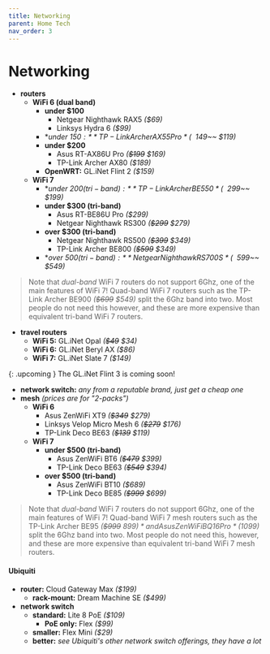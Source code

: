 ```yaml
---
title: Networking
parent: Home Tech
nav_order: 3
---
```

# Networking

- **routers** 
	- **WiFi 6 (dual band)** 
		- **under $100**
			- Netgear Nighthawk RAX5 *($69)*
			- Linksys Hydra 6 *($99)*
		- **under $150:** TP-Link Archer AX55 Pro *(~~$149~~ $119)*
		- **under $200**
			- Asus RT-AX86U Pro *(~~$199~~ $169)*
			- TP-Link Archer AX80 *($189)*
		- **OpenWRT:** GL.iNet Flint 2 *($159)*
	- **WiFi 7** 
		- **under $200 (tri-band):** TP-Link Archer BE550 *(~~$299~~ $199)*
		- **under $300 (tri-band)** 
			- Asus RT-BE86U Pro *($299)*
			- Netgear Nighthawk RS300 *(~~$299~~ $279)*
		- **over $300 (tri-band)** 
			- Netgear Nighthawk RS500 *(~~$399~~ $349)*
			- TP-Link Archer BE800 *(~~$599~~ $349)*
		- **over $500 (tri-band):** Netgear Nighthawk RS700S *(~~$599~~ $549)*

> Note that *dual-band* WiFi 7 routers do not support 6Ghz, one of the main features of WiFi 7! Quad-band WiFi 7 routers such as the TP-Link Archer BE900 *(~~$699~~ $549)* split the 6Ghz band into two. Most people do not need this however, and these are more expensive than equivalent tri-band WiFi 7 routers.

- **travel routers**
	- **WiFi 5:** GL.iNet Opal *(~~$49~~ $34)*
	- **WiFi 6:** GL.iNet Beryl AX *($86)*
	- **WiFi 7:** GL.iNet Slate 7 *($149)*

{: .upcoming }
The GL.iNet Flint 3 is coming soon!

- **network switch:** *any from a reputable brand, just get a cheap one*
- **mesh** *(prices are for "2-packs")*
	- **WiFi 6** 
		- Asus ZenWiFi XT9 *(~~$349~~ $279)*
		- Linksys Velop Micro Mesh 6 *(~~$279~~ $176)*
		- TP-Link Deco BE63 *(~~$139~~ $119)*
	- **WiFi 7** 
		- **under $500 (tri-band)** 
			- Asus ZenWiFi BT6 *(~~$479~~ $399)*
			- TP-Link Deco BE63 *(~~$549~~ $394)*
		- **over $500 (tri-band)** 
			- Asus ZenWiFi BT10 *($689)*
			- TP-Link Deco BE85 *(~~$999~~ $699)*

> Note that *dual-band* WiFi 7 routers do not support 6Ghz, one of the main features of WiFi 7! Quad-band WiFi 7 mesh routers such as the TP-Link Archer BE95 *(~~$999~~ $899)* and Asus ZenWiFi BQ16 Pro *($1099)* split the 6Ghz band into two. Most people do not need this, however, and these are more expensive than equivalent tri-band WiFi 7 mesh routers.

#### Ubiquiti

- **router:** Cloud Gateway Max *($199)*
	- **rack-mount:** Dream Machine SE *($499)*
- **network switch** 
	- **standard:** Lite 8 PoE  *($109)*
		- **PoE only:** Flex *($99)*
	- **smaller:** Flex Mini *($29)*
	- **better:** *see Ubiquiti's other network switch offerings, they have a lot*
